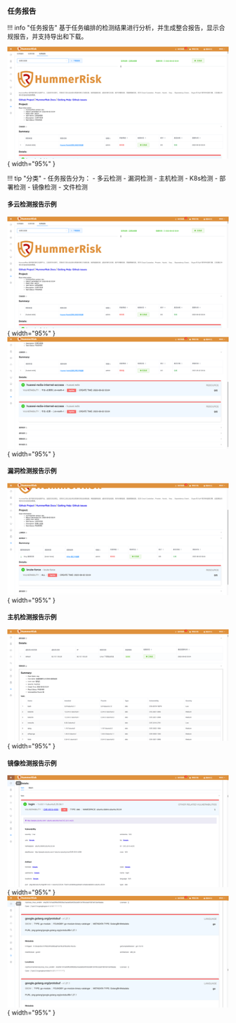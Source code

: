### 任务报告

!!! info "任务报告"
    基于任务编排的检测结果进行分析，并生成整合报告，显示合规报告，并支持导出和下载。

![任务报告](../img/user/task/task2.png){ width="95%" }

!!! tip "分类"
    - 任务报告分为：
        - 多云检测
        - 漏洞检测
        - 主机检测
        - K8s检测
        - 部署检测
        - 镜像检测
        - 文件检测

#### 多云检测报告示例

![任务报告](../img/user/task/task2.png){ width="95%" }
![任务报告](../img/user/task/task3.png){ width="95%" }

#### 漏洞检测报告示例

![任务报告](../img/user/task/task4.png){ width="95%" }

#### 主机检测报告示例

![任务报告](../img/user/task/task5.png){ width="95%" }

#### 镜像检测报告示例

![任务报告](../img/user/task/task6.png){ width="95%" }
![任务报告](../img/user/task/task7.png){ width="95%" }

